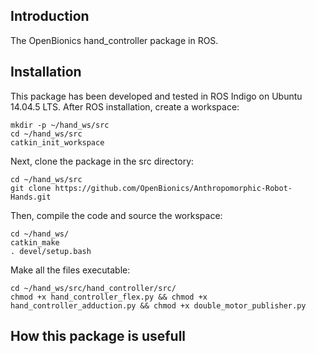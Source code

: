 ## Introduction

The OpenBionics hand_controller package in ROS.


## Installation
This package has been developed and tested in ROS Indigo on Ubuntu 14.04.5 LTS. After ROS installation, create a workspace:

```
mkdir -p ~/hand_ws/src
cd ~/hand_ws/src
catkin_init_workspace
```

Next, clone the package in the src directory:
```
cd ~/hand_ws/src 
git clone https://github.com/OpenBionics/Anthropomorphic-Robot-Hands.git
```

Then, compile the code and source the workspace:
```
cd ~/hand_ws/ 
catkin_make
. devel/setup.bash
```

Make all the files executable:
```
cd ~/hand_ws/src/hand_controller/src/ 
chmod +x hand_controller_flex.py && chmod +x hand_controller_adduction.py && chmod +x double_motor_publisher.py
```


## How this package is usefull


